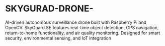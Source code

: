 # SKYGURAD-DRONE-
 AI-driven autonomous surveillance drone built with Raspberry Pi and OpenCV. SkyGuard SE features real-time object detection, GPS navigation, return-to-home functionality, and air quality monitoring. Designed for smart security, environmental sensing, and IoT integration
